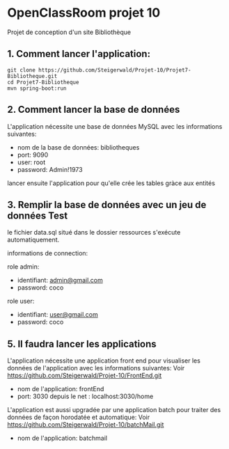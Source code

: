 # OpenClassRoom projet 10

Projet de conception d'un site Bibliothèque

## 1. Comment lancer l'application:
```
git clone https://github.com/Steigerwald/Projet-10/Projet7-Bibliotheque.git
cd Projet7-Bibliotheque
mvn spring-boot:run
```
## 2. Comment lancer la base de données
L'application nécessite une base de données MySQL avec les informations suivantes:
- nom de la base de données: bibliotheques
- port: 9090
- user: root
- password: Admin!1973

lancer ensuite l'application pour qu'elle crée les tables gràce aux entités

## 3. Remplir la base de données avec un jeu de données Test

le fichier data.sql situé dans le dossier ressources s'exécute automatiquement.

informations de connection:

role admin: 
- identifiant: admin@gmail.com 
- password: coco

role user: 
- identifiant: user@gmail.com
- password: coco

## 5. Il faudra lancer les applications
L'application nécessite une application front end pour visualiser les données de l'application avec les informations suivantes:
Voir https://github.com/Steigerwald/Projet-10/FrontEnd.git
- nom de l'application: frontEnd
- port: 3030
depuis le net : localhost:3030/home

L'application est aussi upgradée par une application batch pour traiter des données de façon horodatée et automatique:
Voir https://github.com/Steigerwald/Projet-10/batchMail.git
- nom de l'application: batchmail
